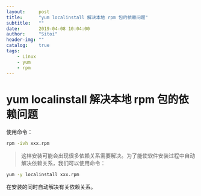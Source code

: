 ```yaml
---
layout:     post
title:      "yum localinstall 解决本地 rpm 包的依赖问题"
subtitle:   ""
date:       2019-04-08 10:04:00
author:     "Sitoi"
header-img: ""
catalog:    true
tags:
    - Linux
    - yum
    - rpm
---
```


# yum localinstall 解决本地 rpm 包的依赖问题


使用命令：

```bash
rpm -ivh xxx.rpm
```

> 这样安装可能会出现很多依赖关系需要解决。为了能使软件安装过程中自动解决依赖关系，我们可以使用命令：

```bash
yum -y localinstall xxx.rpm
```

在安装的同时自动解决有关依赖关系。